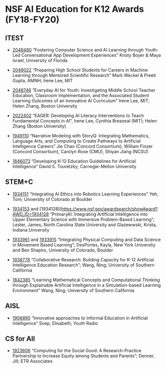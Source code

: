 # NSF AI Education for K12 Awards (FY18-FY20)
## ITEST

* [2048480](https://www.nsf.gov/awardsearch/showAward?AWD_ID=2048480) “Fostering Computer Science and AI Learning through Youth-Led Conversational App Development Experiences” Kristy Boyer & Maya Israel, University of Florida

* [2049022](https://www.nsf.gov/awardsearch/showAward?AWD_ID=2049022) “Preparing High School Students for Careers in Machine Learning through Mentored Scientific Research” Mark Weckel & Preeti Gupta, AMNH; Irene Lee, MIT

* [2048746](https://www.nsf.gov/awardsearch/showAward?AWD_ID=2048746) “Everyday AI for Youth: Investigating Middle School Teacher Education, Classroom Implementation, and the Associated Student Learning Outcomes of an Innovative AI Curriculum” Irene Lee, MIT; Helen Zhang, Boston University

* [2022402](https://www.nsf.gov/awardsearch/showAward?AWD_ID=2022502) “EAGER: Developing AI Literacy Interventions to Teach Fundamental Concepts in AI”, Irene Lee, Cynthia Breazeal (MIT); Helen Zhang (Boston University)

* [1949110](https://www.nsf.gov/awardsearch/showAward?AWD_ID=1949110&HistoricalAwards=false) “Narrative Modeling with StoryQ: Integrating Mathematics, Language Arts, and Computing to Create Pathways to Artificial Intelligence Careers” Jie Chao (Concord Consortium), William Finzer (Concord Consortium), Carolyn Rose (CMU), Shiyan Jiang (NCSU)

* [1846073](https://www.nsf.gov/awardsearch/showAward?AWD_ID=1846073) “Developing K-12 Education Guidelines for Artificial Intelligence” David S. Touretzky; Carnegie-Mellon University

## STEM+C

* [1934151](https://www.nsf.gov/awardsearch/showAward?AWD_ID=1934151) “Integrating AI Ethics into Robotics Learning Experiences” Yeh, Tom; University of Colorado at Boulder

* [1934153](https://www.nsf.gov/awardsearch/showAward?AWD_ID=1934153) and [1934128](https://www.nsf.gov/awardsearch/showAward?AWD_ID=1934128 “PrimaryAI: Integrating Artificial Intelligence into Upper Elementary Science with Immersive Problem-Based Learning”; Lester, James, North Carolina State University and Glazewwski, Krista, Indiana University

* [1933961](https://www.nsf.gov/awardsearch/showAward?AWD_ID=1933961) and [1933915](https://www.nsf.gov/awardsearch/showAward?AWD_ID=1933915) “Integrating Physical Computing and Data Science in Movement Based Learning”; DesPortes, Kayla, New York University and Ben Shapiro, University of Colorado, Boulder

* [1938778](https://www.nsf.gov/awardsearch/showAward?AWD_ID=1938758) “Collaborative Research: Building Capacity for K-12 Artificial Intelligence Education Research”; Wang, Ning; University of Southern California

* [1842385](https://www.nsf.gov/awardsearch/showAward?AWD_ID=1842385) “Learning Mathematical Concepts and Computational Thinking through Explainable Artificial Intelligence in a Simulation-based Learning Environment” Wang, Ning; University of Southern California

## AISL

* [1906895](https://www.nsf.gov/awardsearch/showAward?AWD_ID=1906895) “Innovative approaches to Informal Education in Artificial Intelligence” Soep, Elisabeth; Youth Radio

## CS for All

* [1923606](https://www.nsf.gov/awardsearch/showAward?AWD_ID=1923606) “Computing for the Social Good: A Research-Practice Partnership to Increase Equity among Students and Parents”; Denner, Jill; ETR Associates
